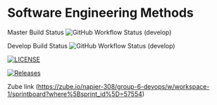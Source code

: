 # Software Engineering Methods
Master Build Status ![GitHub Workflow Status (develop)](https://img.shields.io/github/actions/workflow/status/Heinzaybo/Group6-/.github%2Fworkflows%2Fmain.yml?branch=develop&style=flat-square)

Develop Build Status ![GitHub Workflow Status (develop)](https://img.shields.io/github/actions/workflow/status/Heinzaybo/Group6-/.github%2Fworkflows%2Fmain.yml?branch=develop&style=flat-square)

[![LICENSE](https://img.shields.io/github/license/Heinzaybo/Group6-.svg?style=flat-square)](https://github.com/Heinzaybo/Group6-/blob/master/LICENSE)

[![Releases](https://img.shields.io/github/release/Heinzaybo/Group6-/all.svg?style=flat-square)](https://github.com/Heinzaybo/Group6-/releases)

Zube link (https://zube.io/napier-308/group-6-devops/w/workspace-1/sprintboard?where%5Bsprint_id%5D=57554)

